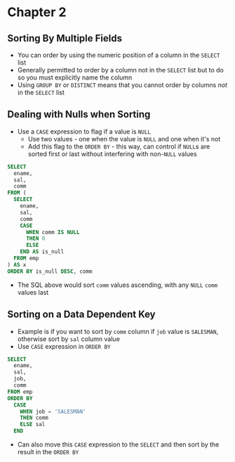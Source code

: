 # Chapter 2

## Sorting By Multiple Fields

* You can order by using the numeric position of a column in the `SELECT` list
* Generally permitted to order by a column not in the `SELECT` list but to do so you must explicitly name the column
* Using `GROUP BY` or `DISTINCT` means that you cannot order by columns _not_ in the `SELECT` list

## Dealing with Nulls when Sorting

* Use a `CASE` expression to flag if a value is `NULL`
  * Use two values - one when the value is `NULL` and one when it's not
  * Add this flag to the `ORDER BY` - this way, can control if `NULL`s are sorted first or last without interfering with non-`NULL` values

```sql
SELECT
  ename,
  sal,
  comm
FROM (
  SELECT
    ename,
    sal,
    comm
    CASE
      WHEN comm IS NULL
      THEN 0
      ELSE
    END AS is_null
  FROM emp
) AS x
ORDER BY is_null DESC, comm
```

* The SQL above would sort `comm` values ascending, with any `NULL` `comm` values last

## Sorting on a Data Dependent Key

* Example is if you want to sort by `comm` column if `job` value is `SALESMAN`, otherwise sort by `sal` column value
* Use `CASE` expression in `ORDER BY`

```sql
SELECT
  ename,
  sal,
  job,
  comm
FROM emp
ORDER BY
  CASE
    WHEN job = 'SALESMAN'
    THEN comm
    ELSE sal
  END
```

* Can also move this `CASE` expression to the `SELECT` and then sort by the result in the `ORDER BY`
